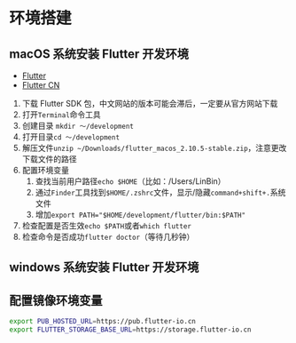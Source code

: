 # 环境搭建

## macOS 系统安装 Flutter 开发环境

- [Flutter](https://docs.flutter.dev/get-started/install/macos)
- [Flutter CN](https://flutter.cn/docs/get-started/install/macos)

1. 下载 Flutter SDK 包，中文网站的版本可能会滞后，一定要从官方网站下载
2. 打开`Terminal`命令工具
3. 创建目录 `mkdir ～/development`
4. 打开目录`cd ～/development`
5. 解压文件`unzip ~/Downloads/flutter_macos_2.10.5-stable.zip`，注意更改下载文件的路径
6. 配置环境变量
   1. 查找当前用户路径`echo $HOME`（比如：/Users/LinBin）
   2. 通过`Finder`工具找到`$HOME/.zshrc`文件，显示/隐藏`command+shift+.`系统文件
   3. 增加`export PATH="$HOME/development/flutter/bin:$PATH"`
7. 检查配置是否生效`echo $PATH`或者`which flutter`
8. 检查命令是否成功`flutter doctor`（等待几秒钟）

## windows 系统安装 Flutter 开发环境

## 配置镜像环境变量

```bash
export PUB_HOSTED_URL=https://pub.flutter-io.cn
export FLUTTER_STORAGE_BASE_URL=https://storage.flutter-io.cn
```
